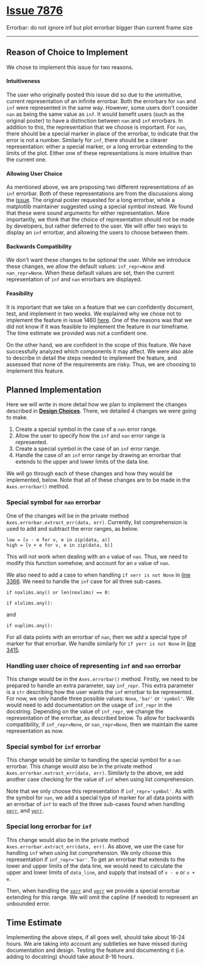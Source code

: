 # [Issue 7876](https://github.com/matplotlib/matplotlib/issues/7876) #

Errorbar: do not ignore inf but plot errorbar bigger than current frame size

----------------------------------------------------

## Reason of Choice to Implement ##

We chose to implement this issue for two reasons.

#### Intuitiveness #### 

The user who originally posted this issue did so due to the unintuitive, current representation of an infinite errorbar. Both the errorbars for `nan` and `inf` were represented in the same way. However, some users don't consider `nan` as being the same value as `inf`. It would benefit users (such as the original poster) to have a distinction between `nan` and `inf` errorbars. In addition to this, the representation that we choose is important. For `nan`, there should be a special marker in place of the errorbar, to indicate that the error is not a number. Similarly for `inf`, there should be a clearer representation: either a special marker, or a long errorbar extending to the limits of the plot. Either one of these representations is more intuitive than the current one.

#### Allowing User Choice #### 

As mentioned above, we are proposing two different representations of an `inf` errorbar. Both of these representations are from the discussions along the [issue](https://github.com/matplotlib/matplotlib/issues/7876). The original poster requested for a long errorbar, while a matplotlib maintainer suggested using a special symbol instead. We found that these were sound arguments for either representation. More importantly, we think that the choice of representation should not be made by developers, but rather deferred to the user. We will offer two ways to display an `inf` errorbar, and allowing the users to choose between them.

#### Backwards Compatibility ####

We don't want these changes to be optional the user. While we introduce these changes, we allow the default values: `inf_repr=None` and `nan_repr=None`. When these default values are set, then the current representation of `inf` and `nan` errorbars are displayed.

#### Feasibility #### 

It is important that we take on a feature that we can confidently document, test, and implement in two weeks. We explained why we chose not to implement the feature in issue 1460 [here](./1460.md). One of the reasons was that we did not know if it was feasible to implement the feature in our timeframe. The time estimate we provided was not a confident one. 

On the other hand, we are confident in the scope of this feature. We have successfully analyzed which components it may affect. We were also able to describe in detail the steps needed to implement the feature, and assessed that none of the requirements are risky. Thus, we are choosing to implement this feature.

## Planned Implementation ##

Here we will write in more detail how we plan to implement the changes described in [**Design Choices**](./7876.md). There, we detailed 4 changes we were going to make.

1. Create a special symbol in the case of a `nan` error range.
2. Allow the user to specify how the `inf` and `nan` error range is represented.
3. Create a special symbol in the case of an `inf` error range.
4. Handle the case of an `inf` error range by drawing an errorbar that extends to the upper and lower limits of the data line.

We will go through each of these changes and how they would be implemented, below. Note that all of these changes are to be made in the `Axes.errorbar()` method.

### Special symbol for `nan` errorbar ###

One of the changes will be in the private method `Axes.errorbar.extract_err(data, err)`. Currently, list comprehension is used to add and subtract the error ranges, as below.

```
low = [v - e for v, e in zip(data, a)]
high = [v + e for v, e in zip(data, b)]
```

This will not work when dealing with an `e` value of `nan`. Thus, we need to modify this function somehow, and account for an `e` value of `nan`.

We also need to add a case to when handling `if xerr is not None` in [line 3366](https://github.com/matplotlib/matplotlib/blob/master/lib/matplotlib/axes/_axes.py#L3366). We need to handle the `inf` case for all three sub-cases.

```
if noxlims.any() or len(noxlims) == 0:
```
```
if xlolims.any():
```
and
```
if xuplims.any():
```
For all data points with an errorbar of `nan`, then we add a special type of marker for that errorbar. We handle similarly for `if yerr is not None` in [line 3415](https://github.com/matplotlib/matplotlib/blob/master/lib/matplotlib/axes/_axes.py#L3415). 

### Handling user choice of representing `inf` and `nan` errorbar ###

This change would be in the `Axes.errorbar()` method. Firstly, we need to be prepared to handle an extra parameter, say `inf_repr`. This extra parameter is a `str` describing how the user wants the `inf` errorbar to be represented. For now, we only handle three possible values: `None`, `'bar'` or `'symbol'`. We would need to add documentation on the usage of `inf_repr` in the docstring. Depending on the value of `inf_repr`, we change the representation of the errorbar, as described below. To allow for backwards compatibility, if `inf_repr=None`, or `nan_repr=None`, then we maintain the same representation as now.   

### Special symbol for `inf` errorbar ###

This change would be similar to handling the special symbol for a `nan` errorbar. This change would also be in the private method `Axes.errorbar.extract_err(data, err)`. Similarly to the above, we add another case checking for the value of `inf` when using list comprehension.

Note that we only choose this representation if `inf_repr='symbol'`. As with the symbol for `nan`, we add a special type of marker for all data points with an errorbar of `inf` to each of the three sub-cases found when handling [`xerr`](https://github.com/matplotlib/matplotlib/blob/master/lib/matplotlib/axes/_axes.py#L3366), and [`yerr`](https://github.com/matplotlib/matplotlib/blob/master/lib/matplotlib/axes/_axes.py#L3415).

### Special long errorbar for `inf` ###

This change would also be in the private method `Axes.errorbar.extract_err(data, err)`. As above, we use the case for handling `inf` when using list comprehension. We only choose this representation if `inf_repr='bar'`. To get an errorbar that extends to the lower and upper limits of the data line, we would need to calculate the upper and lower limits of `data_line`, and supply that instead of `v - e` or `v + e`. 

Then, when handling the [`xerr`](https://github.com/matplotlib/matplotlib/blob/master/lib/matplotlib/axes/_axes.py#L3366) and [`yerr`](https://github.com/matplotlib/matplotlib/blob/master/lib/matplotlib/axes/_axes.py#L3415) we provide a special errorbar extending for this range. We will omit the capline (if needed) to represent an unbounded error.

## Time Estimate

Implementing the above steps, if all goes well, should take about 16-24 hours. We are taking into account any subtleties we have missed during documentation and design. Testing the feature and documenting it (i.e. adding to docstring) should take about 8-16 hours.
